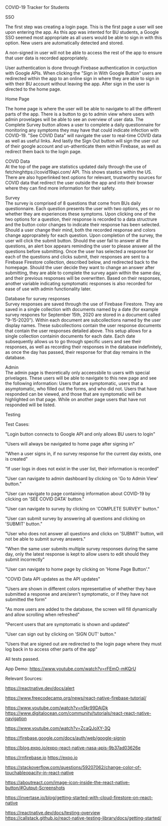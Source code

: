 COVID-19 Tracker for Students

SSO  

The first step was creating a login page. This is the first page a user will see upon entering the app. As this app was intented for BU students, a Google SSO seemed most appropriate as all users would be able to sign in with this option. New users are automatically detected and stored.

A non-signed in user will not be able to access the rest of the app to ensure that user data is recorded appropriately.

User authentication is done through Firebase authentication in conjuction with Google APIs. When clicking the "Sign in With Google Button" users are redirected within the app to an online sign in where they are able to sign in with their BU account without leaving the app. After sign in the user is directed to the home page.

Home Page  

The home page is where the user will be able to navigate to all the different parts of the app. There is a button to go to admin view where users with admin provelages will be able to see an overview of user data. The Complete Survey button allows a user to complete a daily questionnaire for monitoring any symptoms they may have that could indicate infection with COVID-19. "See COVID Data" will navigate the user to real-time COVID data as well as useful links. And lastly the Sign Out button will sign the user out of their google account and un-athenticate them within Firebase, as well as redirect them back to the login page.

COVID Data  
At the top of the page are statistics updated daily through the use of fetchinghttps://covid19api.com/ API. This shows stastics within the US. There are also hyperlinked text options for relevant, trustworthy sources for COVID data that redirect the user outside the app and into their browser where they can find more information for their safety.

Survey  
The survey is comprised of 8 questions that come from BUs daily questionnaire. Each question presents the user with two options, yes or no whether they are experiences these symptoms. Upon clicking one of the two options for a question, their response is recorded to a data structrure and the button color changes to indicate their response has been selected. Should a user change their mind, both the recorded response and colors change appropraitely for each question. Upon completion of the survey, the user will click the submit button. Should the user fail to answer all the questions, an alert box appears reminding the user to please answer all the questions before submitting. Once the user has selected a response for each of the questions and clicks submit, their responses are sent to a Firebase Firestore collection, described below, and redirected back to the homepage. Should the user decide they want to change an answer after submitting, they are able to complete the survey again within the same day, and their previous responses will be overwritten. Based on their responses, another variable indicating symptomatic responses is also recorded for ease of use with admin functionality later.

Database for survey responses  
Survey responses are saved through the use of Firebase Firestore. They are saved in a single collection with documents named by a date (for example survey respones for September 15th, 2020 are stored in a document called "9-15-2020"). Within each document are subcollections named by the user display names. These subcollections contain the user response documents that contain the user responses detailed above. This setup allows for a single collection containin documents for each date. Each date subsequently allows us to go through specific users and see their responses, as well as recording their responses in the database indefinitely, as once the day has passed, their response for that day remains in the database. 


Admin  
The admin page is theoretically only acceessbile to users with special privelages. These users will be able to navigate to this new page and see the following information: Users that are symptomatic, users that a asymptomatic, who filled out the forms, and who did not. Users that have responded can be viewed, and those that are symptomatic will be highlighted on that page. While on another page users that have not responded will be listed.

Testing 

Test Cases:

"Login button connects to Google API and only allows BU users to login"

"Users will always be navigated to home page after signing in"

"When a user signs in, if no survey response for the current day exists, one is created"

"If user logs in does not exist in the user list, their information is recorded"

"User can navigate to admin dashboard by clicking on 'Go to Admin View' button." 

"User can navigate to page containing information about COVID-19 by clicking on 'SEE COVID DATA' button." 

"User can navigate to survey by clicking on 'COMPLETE SURVEY' button." 

"User can submit survey by answering all questions and clicking on 'SUBMIT' button."

"User who does not answer all questions and clicks on 'SUBMIT' button, will not be able to submit survey answers."

"When the same user submits multiple survey responses during the same day, only the latest response is kept to allow users to edit should they submit incorrectly"

"User can navigate to home page by clicking on 'Home Page Button'."

"COVID Data API updates as the API updates"

"Users are shown in different colors representative of whether they have submitted a response and are/aren't symptomatic, or if they have not submitted the form"

"As more users are added to the database, the screen will fill dynamically and allow scrolling when refreshed"

"Percent users that are symptomatic is shown and updated"

"User can sign out by clicking on 'SIGN OUT' button." 

"Users that are signed out are redirected to the login page where they must log back in to access other parts of the app"

All tests passed.

App Demo:
https://www.youtube.com/watch?v=rFEmO-mKQrU




Relevant Sources:

https://reactnative.dev/docs/alert

https://www.freecodecamp.org/news/react-native-firebase-tutorial/


https://www.youtube.com/watch?v=n5kr99DAjDk
https://www.digitalocean.com/community/tutorials/react-react-native-navigation


https://www.youtube.com/watch?v=ZcaQJoXY-3Q

https://firebase.google.com/docs/auth/web/google-signin


https://blog.expo.io/expo-react-native-nasa-apis-9b37ad03626e


https://rnfirebase.io
https://expo.io


https://stackoverflow.com/questions/59207062/change-color-of-touchableopacity-in-react-native


https://aboutreact.com/image-icon-inside-the-react-native-button/#Output-Screenshots


https://invertase.io/blog/getting-started-with-cloud-firestore-on-react-native


https://reactnative.dev/docs/testing-overview
https://callstack.github.io/react-native-testing-library/docs/getting-started/
